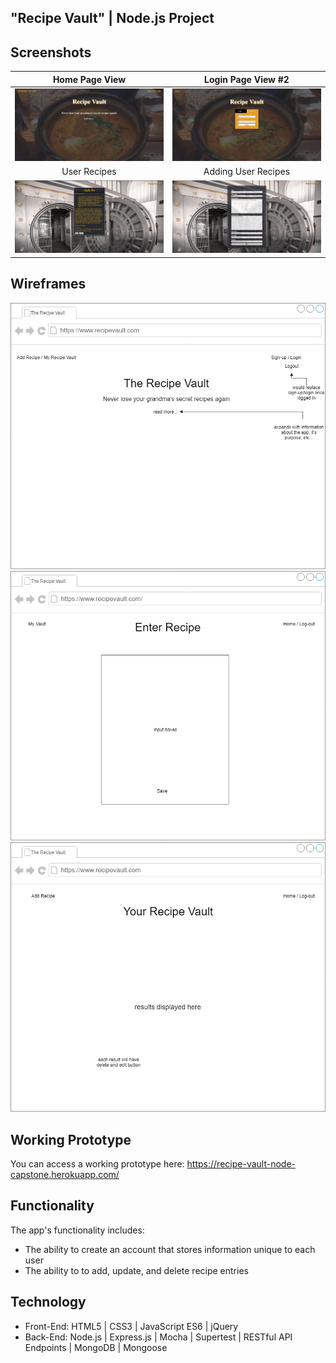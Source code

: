 ## "Recipe Vault" | Node.js Project 

## Screenshots

Home Page View | Login Page View #2
:-------------------------:|:-------------------------:
![Homepage](https://github.com/BlitzDampfwalze/recipe-vault/blob/master/read-me-images/Recipe-Vault-Home.JPG)  |  ![Sign-up](https://github.com/BlitzDampfwalze/recipe-vault/blob/master/read-me-images/Recipe-Vault-Signup.JPG)
User Recipes | Adding User Recipes
![Your Recipe Vault](https://github.com/BlitzDampfwalze/recipe-vault/blob/master/read-me-images/Recipe-Vault.JPG)  |  ![Add Recipe](https://github.com/BlitzDampfwalze/recipe-vault/blob/master/read-me-images/Recipe-Vault-Add.JPG)

## Wireframes 
![Wireframe of homepage](https://github.com/BlitzDampfwalze/recipe-vault/blob/master/read-me-images/wireframe-Recipe-homepage.jpg)
![Wireframe of adding recipes](https://github.com/BlitzDampfwalze/recipe-vault/blob/master/read-me-images/wireframe-Recipe-enter-recipe.jpg)
![Wireframe of your recipes](https://github.com/BlitzDampfwalze/recipe-vault/blob/master/read-me-images/wireframe-Recipe-your-recipes.jpg)

## Working Prototype
You can access a working prototype here: https://recipe-vault-node-capstone.herokuapp.com/

## Functionality
The app's functionality includes:
* The ability to create an account that stores information unique to each user
* The ability to to add, update, and delete recipe entries

## Technology
* Front-End: HTML5 | CSS3 | JavaScript ES6 | jQuery
* Back-End: Node.js | Express.js | Mocha | Supertest | RESTful API Endpoints | MongoDB | Mongoose